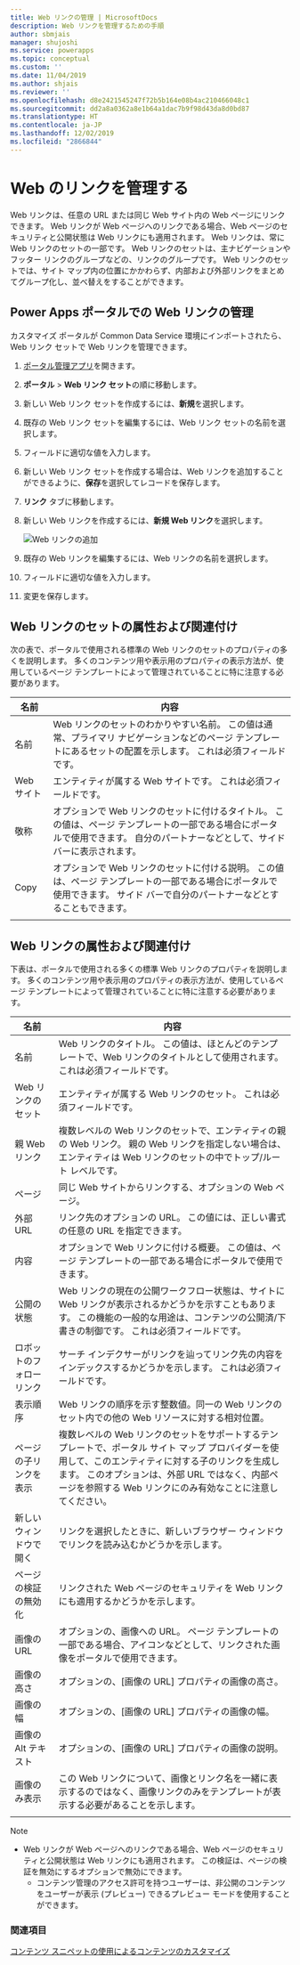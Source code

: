 ```yaml
---
title: Web リンクの管理 | MicrosoftDocs
description: Web リンクを管理するための手順
author: sbmjais
manager: shujoshi
ms.service: powerapps
ms.topic: conceptual
ms.custom: ''
ms.date: 11/04/2019
ms.author: shjais
ms.reviewer: ''
ms.openlocfilehash: d8e2421545247f72b5b164e08b4ac210466048c1
ms.sourcegitcommit: dd2a8a0362a8e1b64a1dac7b9f98d43da8d0bd87
ms.translationtype: HT
ms.contentlocale: ja-JP
ms.lasthandoff: 12/02/2019
ms.locfileid: "2866844"
---
```

# <a name="manage-web-links"></a>Web のリンクを管理する

Web リンクは、任意の URL または同じ Web サイト内の Web ページにリンクできます。 Web リンクが Web ページへのリンクである場合、Web ページのセキュリティと公開状態は Web リンクにも適用されます。 Web リンクは、常に Web リンクのセットの一部です。 Web リンクのセットは、主ナビゲーションやフッター リンクのグループなどの、リンクのグループです。 Web リンクのセットでは、サイト マップ内の位置にかかわらず、内部および外部リンクをまとめてグループ化し、並べ替えをすることができます。

## <a name="manage-web-links-in-power-apps-portals"></a>Power Apps  ポータルでの Web リンクの管理

カスタマイズ ポータルが Common Data Service 環境にインポートされたら、Web リンク セットで Web リンクを管理できます。

1. [ポータル管理アプリ](configure-portal.md)を開きます。

2. **ポータル** > **Web リンク セット**の順に移動します。

3. 新しい Web リンク セットを作成するには、**新規**を選択します。

4. 既存の Web リンク セットを編集するには、Web リンク セットの名前を選択します。

5. フィールドに適切な値を入力します。

6. 新しい Web リンク セットを作成する場合は、Web リンクを追加することができるように、**保存**を選択してレコードを保存します。

7. **リンク** タブに移動します。

8. 新しい Web リンクを作成するには、**新規 Web リンク**を選択します。

    ![Web リンクの追加](../media/add-web-link.png "Web リンクの追加")

9. 既存の Web リンクを編集するには、Web リンクの名前を選択します。

9. フィールドに適切な値を入力します。

6. 変更を保存します。

## <a name="web-link-set-attributes-and-relationships"></a>Web リンクのセットの属性および関連付け

次の表で、ポータルで使用される標準の Web リンクのセットのプロパティの多くを説明します。 多くのコンテンツ用や表示用のプロパティの表示方法が、使用しているページ テンプレートによって管理されていることに特に注意する必要があります。

| 名前    | 内容                                                                                                                                                                                  |
|---------|----------------------------------------------------------------------------------------------------------------------------------------------------------------------------------------------|
| 名前    | Web リンクのセットのわかりやすい名前。 この値は通常、プライマリ ナビゲーションなどのページ テンプレートにあるセットの配置を示します。 これは必須フィールドです。                   |
| Web サイト | エンティティが属する Web サイトです。 これは必須フィールドです。                                                                                                                             |
| 敬称   | オプションで Web リンクのセットに付けるタイトル。 この値は、ページ テンプレートの一部である場合にポータルで使用できます。 自分のパートナーなどとして、サイド バーに表示されます。    |
| Copy    | オプションで Web リンクのセットに付ける説明。 この値は、ページ テンプレートの一部である場合にポータルで使用できます。 サイド バーで自分のパートナーなどとすることもできます。 |
||

## <a name="web-link-attributes-and-relationships"></a>Web リンクの属性および関連付け

下表は、ポータルで使用される多くの標準 Web リンクのプロパティを説明します。 多くのコンテンツ用や表示用のプロパティの表示方法が、使用しているページ テンプレートによって管理されていることに特に注意する必要があります。


|           名前           |                                                                                                               内容                                                                                                               |
|--------------------------|-----------------------------------------------------------------------------------------------------------------------------------------------------------------------------------------------------------------------------------------|
|           名前           |                                                          Web リンクのタイトル。 この値は、ほとんどのテンプレートで、Web リンクのタイトルとして使用されます。 これは必須フィールドです。                                                           |
|       Web リンクのセット       |                                                                                  エンティティが属する Web リンクのセット。 これは必須フィールドです。                                                                                  |
|     親 Web リンク      |                                      複数レベルの Web リンクのセットで、エンティティの親の Web リンク。 親の Web リンクを指定しない場合は、エンティティは Web リンクのセットの中でトップ/ルート レベルです。                                      |
|           ページ           |                                                                                          同じ Web サイトからリンクする、オプションの Web ページ。                                                                                          |
|        外部 URL      |                                                                                リンク先のオプションの URL。 この値には、正しい書式の任意の URL を指定できます。                                                                                |
|       内容        |                                                              オプションで Web リンクに付ける概要。 この値は、ページ テンプレートの一部である場合にポータルで使用できます。                                                              |
|     公開の状態     | Web リンクの現在の公開ワークフロー状態は、サイトに Web リンクが表示されるかどうかを示すこともあります。 この機能の一般的な用途は、コンテンツの公開済/下書きの制御です。 これは必須フィールドです。 |
|    ロボットのフォロー リンク    |                                                           サーチ インデクサーがリンクを辿ってリンク先の内容をインデックスするかどうかを示します。 これは必須フィールドです。                                                            |
|      表示順序       |                                                  Web リンクの順序を示す整数値。同一の Web リンクのセット内での他の Web リソースに対する相対位置。                                                  |
| ページの子リンクを表示 |  複数レベルの Web リンクのセットをサポートするテンプレートで、ポータル サイト マップ プロバイダーを使用して、このエンティティに対する子のリンクを生成します。 このオプションは、外部 URL ではなく、内部ページを参照する Web リンクにのみ有効なことに注意してください。  |
|    新しいウィンドウで開く    |                                                                            リンクを選択したときに、新しいブラウザー ウィンドウでリンクを読み込むかどうかを示します。                                                                             |
| ページの検証の無効化  |                                                                       リンクされた Web ページのセキュリティを Web リンクにも適用するかどうかを示します。                                                                       |
|        画像の URL         |                                                   オプションの、画像への URL。 ページ テンプレートの一部である場合、アイコンなどとして、リンクされた画像をポータルで使用できます。                                                   |
|       画像の高さ       |                                                                                      オプションの、[画像の URL] プロパティの画像の高さ。                                                                                      |
|       画像の幅        |                                                                                      オプションの、[画像の URL] プロパティの画像の幅。                                                                                       |
|      画像の Alt テキスト      |                                                                                   オプションの、[画像の URL] プロパティの画像の説明。                                                                                    |
|    画像のみ表示    |                                                   この Web リンクについて、画像とリンク名を一緒に表示するのではなく、画像リンクのみをテンプレートが表示する必要があることを示します。                                                    |
|                          |                                                                                                                                                                                                                                         |

> [!Note]
> - Web リンクが Web ページへのリンクである場合、Web ページのセキュリティと公開状態は Web リンクにも適用されます。 この検証は、ページの検証を無効にするオプションで無効にできます。 
>   - コンテンツ管理のアクセス許可を持つユーザーは、非公開のコンテンツをユーザーが表示 (プレビュー) できるプレビュー モードを使用することができます。

### <a name="see-also"></a>関連項目

[コンテンツ スニペットの使用によるコンテンツのカスタマイズ](customize-content-snippets.md)
